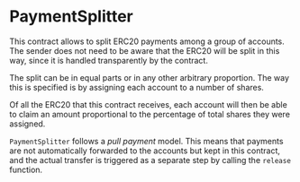 # PaymentSplitter

This contract allows to split ERC20 payments among a group of accounts. 
The sender does not need to be aware
that the ERC20 will be split in this way, since it is handled transparently by the contract.

The split can be in equal parts or in any other arbitrary proportion. The way this is specified is by assigning each account to a number of shares.

Of all the ERC20 that this contract receives, each account will then be able to claim an amount proportional to the percentage of total shares they were assigned.

`PaymentSplitter` follows a _pull payment_ model. This means that payments are not automatically forwarded to the accounts but kept in this contract, and the actual transfer is triggered as a separate step by calling the `release` function.
